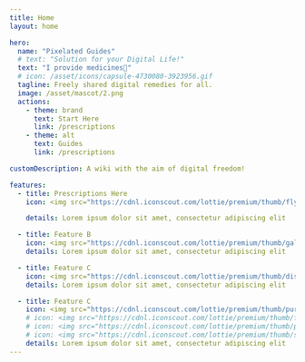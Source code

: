 ```yaml
---
title: Home
layout: home

hero:
  name: "Pixelated Guides"
  # text: "Solution for your Digital Life!"
  text: "I provide medicines💊" 
  # icon: /asset/icons/capsule-4730080-3923956.gif
  tagline: Freely shared digital remedies for all.
  image: /asset/mascot/2.png
  actions:
    - theme: brand
      text: Start Here 
      link: /prescriptions
    - theme: alt
      text: Guides
      link: /prescriptions

customDescription: A wiki with the aim of digital freedom!

features:
  - title: Prescriptions Here
    icon: <img src="https://cdnl.iconscout.com/lottie/premium/thumb/flying-rocket-7551854-6158886.gif" />

    details: Lorem ipsum dolor sit amet, consectetur adipiscing elit

  - title: Feature B
    icon: <img src="https://cdnl.iconscout.com/lottie/premium/thumb/galaxy-planet-7812238-6243912.gif" />
    details: Lorem ipsum dolor sit amet, consectetur adipiscing elit

  - title: Feature C
    icon: <img src="https://cdnl.iconscout.com/lottie/premium/thumb/dish-satellite-8972462-7335315.gif" />
    details: Lorem ipsum dolor sit amet, consectetur adipiscing elit

  - title: Feature C
    icon: <img src="https://cdnl.iconscout.com/lottie/premium/thumb/purple-8972465-7335318.gif" />
    # icon: <img src="https://cdnl.iconscout.com/lottie/premium/thumb/flying-rocket-6103318-5167733.gif" />
    # icon: <img src="https://cdnl.iconscout.com/lottie/premium/thumb/pills-3571069-3024752.gif" />
    # icon: <img src="https://cdnl.iconscout.com/lottie/premium/thumb/space-10795279-8768738.gif" />
    details: Lorem ipsum dolor sit amet, consectetur adipiscing elit
---
```


